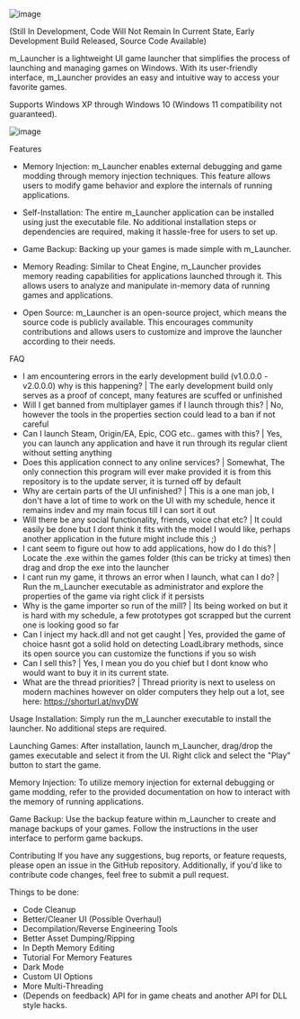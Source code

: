  ![image](https://github.com/injectionmethod/m_Launcher/assets/80434330/bc21c0b8-4e7c-4a45-9e32-7f24ea333f7b)


(Still In Development, Code Will Not Remain In Current State, Early Development Build Released, Source Code Available)

m_Launcher is a lightweight UI game launcher that simplifies the process of launching and managing games on Windows. With its user-friendly interface, m_Launcher provides an easy and intuitive way to access your favorite games.

Supports Windows XP through Windows 10 (Windows 11 compatibility not guaranteed).

![image](https://github.com/injectionmethod/m_Launcher/assets/80434330/a9b2285b-1d02-4c73-9736-36e4a8c36dc5)


Features
- Memory Injection: m_Launcher enables external debugging and game modding through memory injection techniques. This feature allows users to modify game behavior and explore the internals of running applications.

- Self-Installation: The entire m_Launcher application can be installed using just the executable file. No additional installation steps or dependencies are required, making it hassle-free for users to set up.

- Game Backup: Backing up your games is made simple with m_Launcher.

- Memory Reading: Similar to Cheat Engine, m_Launcher provides memory reading capabilities for applications launched through it. This allows users to analyze and manipulate in-memory data of running games and applications.

- Open Source: m_Launcher is an open-source project, which means the source code is publicly available. This encourages community contributions and allows users to customize and improve the launcher according to their needs.


FAQ
- I am encountering errors in the early development build (v1.0.0.0 - v2.0.0.0) why is this happening? | The early development build only serves as a proof of concept, many features are scuffed or unfinished
- Will I get banned from multiplayer games if I launch through this? | No, however the tools in the properties section could lead to a ban if not careful
- Can I launch Steam, Origin/EA, Epic, COG etc.. games with this? | Yes, you can launch any application and have it run through its regular client without setting anything
- Does this application connect to any online services? | Somewhat, The only connection this program will ever make provided it is from this repository is to the update server, it is turned off by default
- Why are certain parts of the UI unfinished? | This is a one man job, I don't have a lot of time to work on the UI with my schedule, hence it remains indev and my main focus till I can sort it out
- Will there be any social functionality, friends, voice chat etc? | It could easily be done but I dont think it fits with the model I would like, perhaps another application in the future might include this ;)
- I cant seem to figure out how to add applications, how do I do this? | Locate the .exe within the games folder (this can be tricky at times) then drag and drop the exe into the launcher
- I cant run my game, it throws an error when I launch, what can I do? | Run the m_Launcher executable as administrator and explore the properties of the game via right click if it persists
- Why is the game importer so run of the mill? | Its being worked on but it is hard with my schedule, a few prototypes got scrapped but the current one is looking good so far
- Can I inject my hack.dll and not get caught | Yes, provided the game of choice hasnt got a solid hold on detecting LoadLibrary methods, since its open source you can customize the functions if you so wish
- Can I sell this? | Yes, I mean you do you chief but I dont know who would want to buy it in its current state.
- What are the thread priorities? | Thread priority is next to useless on modern machines however on older computers they help out a lot, see here: https://shorturl.at/nvyDW




Usage
Installation: Simply run the m_Launcher executable to install the launcher. No additional steps are required.

Launching Games: After installation, launch m_Launcher, drag/drop the games executable and select it from the UI. Right click and select the "Play" button to start the game.

Memory Injection: To utilize memory injection for external debugging or game modding, refer to the provided documentation on how to interact with the memory of running applications.

Game Backup: Use the backup feature within m_Launcher to create and manage backups of your games. Follow the instructions in the user interface to perform game backups.

Contributing
If you have any suggestions, bug reports, or feature requests, please open an issue in the GitHub repository. Additionally, if you'd like to contribute code changes, feel free to submit a pull request.


Things to be done:
- Code Cleanup
- Better/Cleaner UI (Possible Overhaul)
- Decompilation/Reverse Engineering Tools
- Better Asset Dumping/Ripping
- In Depth Memory Editing
- Tutorial For Memory Features
- Dark Mode
- Custom UI Options
- More Multi-Threading
- (Depends on feedback) API for in game cheats and another API for DLL style hacks.

